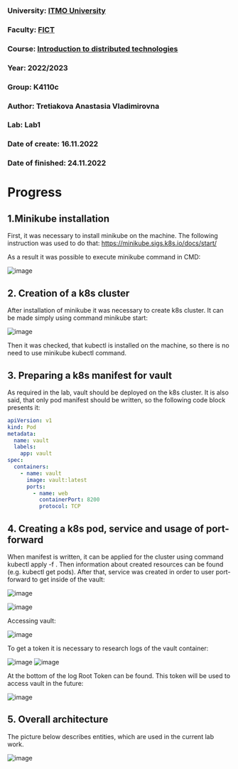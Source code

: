### University: [ITMO University](https://itmo.ru/ru/)
### Faculty: [FICT](https://fict.itmo.ru)
### Course: [Introduction to distributed technologies](https://github.com/itmo-ict-faculty/introduction-to-distributed-technologies)
### Year: 2022/2023
### Group: K4110c
### Author: Tretiakova Anastasia Vladimirovna
### Lab: Lab1
### Date of create: 16.11.2022
### Date of finished: 24.11.2022

# Progress

## 1.Minikube installation
First, it was necessary to install minikube on the machine. The following instruction was used to do that: https://minikube.sigs.k8s.io/docs/start/

As a result it was possible to execute minikube command in CMD:

![image](https://user-images.githubusercontent.com/44613206/203626629-2d08c8d0-f5fd-4089-ba17-c681fc48ec3b.png)

## 2. Creation of a k8s cluster
After installation of minikube it was necessary to create k8s cluster. It can be made simply using command minikube start:

![image](https://user-images.githubusercontent.com/44613206/203626918-6373c663-4158-4137-bbe6-527ae4410dbf.png)

Then it was checked, that kubectl is installed on the machine, so there is no need to use minikube kubectl command.

## 3. Preparing a k8s manifest for vault
As required in the lab, vault should be deployed on the k8s cluster. It is also said, that only pod manifest should be written, so the following code block presents it:
```yaml
apiVersion: v1
kind: Pod
metadata:
  name: vault
  labels:
    app: vault
spec:
  containers:
    - name: vault
      image: vault:latest
      ports:
        - name: web
          containerPort: 8200
          protocol: TCP
```

## 4. Creating a k8s pod, service and usage of port-forward
When manifest is written, it can be applied for the cluster using command kubectl apply -f . Then information about created resources can be found (e.g. kubectl get pods). After that, service was created in order to user port-forward to get inside of the vault:

![image](https://user-images.githubusercontent.com/44613206/203627764-ce78e472-4c7d-4cb2-8ba8-121a599ac094.png)

![image](https://user-images.githubusercontent.com/44613206/203627811-cc6b4e04-cd9f-420b-8a89-569311d68c28.png)

Accessing vault:

![image](https://user-images.githubusercontent.com/44613206/203627875-9a2d133c-d3ee-4fda-be48-836f37a98b58.png)

To get a token it is necessary to research logs of the vault container:

![image](https://user-images.githubusercontent.com/44613206/203628022-eb67ecd9-566a-4b9f-a76c-b88ce67cca27.png)
![image](https://user-images.githubusercontent.com/44613206/203628045-9d9ea28c-12f9-42c6-87d4-69b2165d2b86.png)

At the bottom of the log Root Token can be found. This token will be used to access vault in the future:

![image](https://user-images.githubusercontent.com/44613206/203628111-9b55dd70-610b-4af8-bf17-1079123164f3.png)

## 5. Overall architecture
The picture below describes entities, which are used in the current lab work.

![image](https://user-images.githubusercontent.com/44613206/203629467-6cddd85e-00af-4c05-a389-a48eb3ccd5ad.png)
